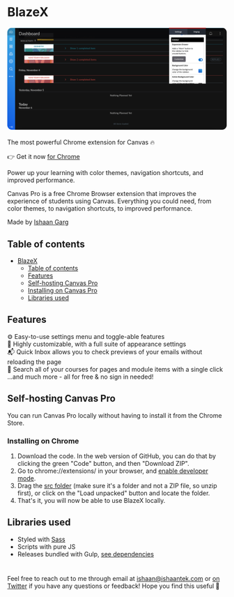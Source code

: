 # BlazeX

![Preview](preview.png)
<br>
<br>
The most powerful Chrome extension for Canvas 🔥

👉 Get it now [for Chrome](https://chrome.google.com/webstore/detail/canvas-pro/llaiiaclbjbncnalcbhbkfocadfgkfgc)

Power up your learning with color themes, navigation shortcuts, and improved performance.


Canvas Pro is a free Chrome Browser extension that improves the experience of students using Canvas. Everything you could need, from color themes, to navigation shortcuts, to improved performance.

Made by [Ishaan Garg](https://twitter.com/ishaantek)

[comment]: <> (Product Hunt)

## Table of contents
- [BlazeX](#CanvasPro)
  - [Table of contents](#table-of-contents)
  - [Features](#features)
  - [Self-hosting Canvas Pro](#self-hosting-CanvasPro)
  - [Installing on Canvas Pro](#installing-on-CanvasPro)
  - [Libraries used](#libraries-used)



## Features

⚙️ Easy-to-use settings menu and toggle-able features<br>
🎨 Highly customizable, with a full suite of appearance settings<br>
📬 Quick Inbox allows you to check previews of your emails without reloading the page<br>
🔎 Search all of your courses for pages and module items with a single click<br> ...and much more - all for free & no sign in needed!

## Self-hosting Canvas Pro
You can run Canvas Pro locally without having to install it from the Chrome Store.

### Installing on Chrome

1. Download the code. In the web version of GitHub, you can do that by clicking the green "Code" button, and then "Download ZIP".
2. Go to chrome://extensions/ in your browser, and [enable developer mode](https://developer.chrome.com/docs/extensions/mv2/faq/#:~:text=You%20can%20start%20by%20turning,a%20packaged%20extension%2C%20and%20more.).
3. Drag the [src folder](https://github.com/ishaantek/blazex/tree/master/src) (make sure it's a folder and not a ZIP file, so unzip first), or click on the "Load unpacked" button and locate the folder.
4. That's it, you will now be able to use BlazeX locally.

## Libraries used
-   Styled with [Sass](https://sass-lang.com/guide)
-   Scripts with pure JS
-   Releases bundled with Gulp, [see dependencies](https://github.com/ishaantek/iPage/network/dependencies)

#
 Feel free to reach out to me through email at ishaan@ishaantek.com or [on Twitter](https://twitter.com/ishaantek) if you have any questions or feedback! Hope you find this useful 💙